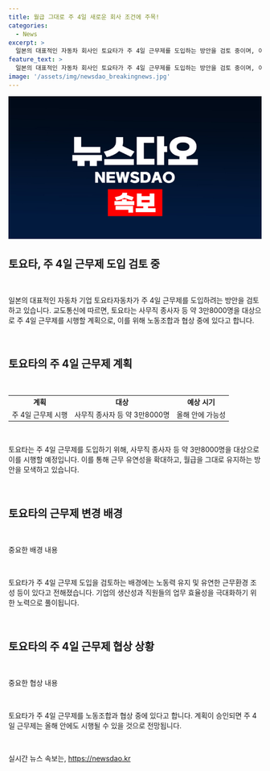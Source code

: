 ```yaml
---
title: 월급 그대로 주 4일 새로운 회사 조건에 주목!
categories:
  - News
excerpt: >
  일본의 대표적인 자동차 회사인 토요타가 주 4일 근무제를 도입하는 방안을 검토 중이며, 이를 위해 노동조합과 협상 중에 있다고 합니다. 근무자는 월급을 유지하면서 근무시간을 늘려 기존 근로시간을 유지할 예정이며, 이 제도는 사무직 종사자 등 약 3만8000명을 대상으로 적용될 것으로 보입니다. 협상이 성공하면 올해 안에 주 4일 근무제가 도입될 전망입니다.
feature_text: >
  일본의 대표적인 자동차 회사인 토요타가 주 4일 근무제를 도입하는 방안을 검토 중이며, 이를 위해 노동조합과 협상 중에 있다고 합니다. 근무자는 월급을 유지하면서 근무시간을 늘려 기존 근로시간을 유지할 예정이며, 이 제도는 사무직 종사자 등 약 3만8000명을 대상으로 적용될 것으로 보입니다. 협상이 성공하면 올해 안에 주 4일 근무제가 도입될 전망입니다.
image: '/assets/img/newsdao_breakingnews.jpg'
---
```


<p><img src="/assets/img/newsdao_breakingnews.jpg" alt="implanttips 속보" /></p>

<h2 data-ke-size="size26">토요타, 주 4일 근무제 도입 검토 중</h2>

<p data-ke-size="size16">&nbsp;</p>

<p>일본의 대표적인 자동차 기업 토요타자동차가 주 4일 근무제를 도입하려는 방안을 검토하고 있습니다. 교도통신에 따르면, 토요타는 사무직 종사자 등 약 3만8000명을 대상으로 주 4일 근무제를 시행할 계획으로, 이를 위해 노동조합과 협상 중에 있다고 합니다.</p>

<p data-ke-size="size16">&nbsp;</p>

<h2 data-ke-size="size24">토요타의 주 4일 근무제 계획</h2>

<p data-ke-size="size16">&nbsp;</p>

<table>
    <tr>
        <td style="text-align: center; height: 17px;"><b>계획</b></td>
        <td style="text-align: center; height: 17px;"><b>대상</b></td>
        <td style="text-align: center; height: 17px;"><b>예상 시기</b></td>
    </tr>
    <tr>
        <td style="text-align: center; height: 17px;">주 4일 근무제 시행</td>
        <td style="text-align: center; height: 17px;">사무직 종사자 등 약 3만8000명</td>
        <td style="text-align: center; height: 17px;">올해 안에 가능성</td>
    </tr>
</table>

<p data-ke-size="size16">&nbsp;</p>

<p>토요타는 주 4일 근무제를 도입하기 위해, 사무직 종사자 등 약 3만8000명을 대상으로 이를 시행할 예정입니다. 이를 통해 근무 유연성을 확대하고, 월급을 그대로 유지하는 방안을 모색하고 있습니다.</p>

<p data-ke-size="size16">&nbsp;</p>

<h2 data-ke-size="size24">토요타의 근무제 변경 배경</h2>

<p data-ke-size="size16">&nbsp;</p>

<p>중요한 배경 내용</p>

<p data-ke-size="size16">&nbsp;</p>

<p>토요타가 주 4일 근무제 도입을 검토하는 배경에는 노동력 유지 및 유연한 근무환경 조성 등이 있다고 전해졌습니다. 기업의 생산성과 직원들의 업무 효율성을 극대화하기 위한 노력으로 풀이됩니다.</p>

<p data-ke-size="size16">&nbsp;</p>

<h2 data-ke-size="size24">토요타의 주 4일 근무제 협상 상황</h2>

<p data-ke-size="size16">&nbsp;</p>

<p>중요한 협상 내용</p>

<p data-ke-size="size16">&nbsp;</p>

<p>토요타가 주 4일 근무제를 노동조합과 협상 중에 있다고 합니다. 계획이 승인되면 주 4일 근무제는 올해 안에도 시행될 수 있을 것으로 전망됩니다.</p>

<p data-ke-size="size16">&nbsp;</p>
실시간 뉴스 속보는, <a href="https://newsdao.kr" rel="dofollow">https://newsdao.kr</a>


